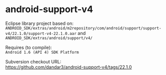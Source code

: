 android-support-v4
==================

Eclipse library project based on:<br/>
`ANDROID_SDK/extras/android/m2repository/com/android/support/support-v4/22.1.0/support-v4-22.1.0.aar`
and
`ANDROID_SDK/extras/android/support/v4/`

Requires (to compile):<br/>
`Android 1.6 (API 4) SDK Platform`

Subversion checkout URL:<br/>
https://github.com/dandar3/android-support-v4/tags/22.1.0
